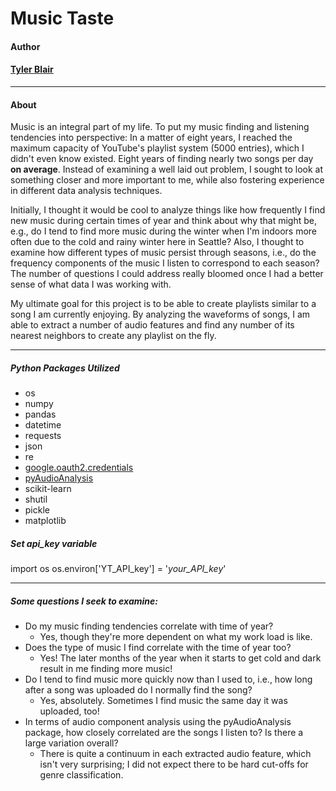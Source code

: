 # Music Taste
#### Author  
#### [Tyler Blair](https://github.com/tblair7)
----
#### About
Music is an integral part of my life. To put my music finding and listening tendencies into perspective: In a matter of eight years, I reached the maximum capacity of YouTube's playlist system (5000 entries), which I didn't even know existed. Eight years of finding nearly two songs per day **on average**. Instead of examining a well laid out problem, I sought to look at something closer and more important to me, while also fostering experience in different data analysis techniques.



Initially, I thought it would be cool to analyze things like how frequently I find new music during certain times of year and think about why that might be, e.g., do I tend to find more music during the winter when I'm indoors more often due to the cold and rainy winter here in Seattle? Also, I thought to examine how different types of music persist through seasons, i.e., do the frequency components of the music I listen to correspond to each season? The number of questions I could address really bloomed once I had a better sense of what data I was working with.

My ultimate goal for this project is to be able to create playlists similar to a song I am currently enjoying. By analyzing the waveforms of songs, I am able to extract a number of audio features and find any number of its nearest neighbors to create any playlist on the fly.

 ----

##### Python Packages Utilized
- os
- numpy
- pandas
- datetime
- requests
- json
- re
- [google.oauth2.credentials](https://developers.google.com/youtube/registering_an_application)
- [pyAudioAnalysis](https://github.com/tyiannak/pyAudioAnalysis "GitHub Repository")
- scikit-learn
- shutil
- pickle
- matplotlib


##### Set api_key variable
import os
os.environ['YT_API_key'] = '*your_API_key*'

----
##### Some questions I seek to examine:
- Do my music finding tendencies correlate with time of year?
  - Yes, though they're more dependent on what my work load is like.
- Does the type of music I find correlate with the time of year too?
  - Yes! The later months of the year when it starts to get cold and dark result in me finding more music!
- Do I tend to find music more quickly now than I used to, i.e., how long after a song was uploaded do I normally find the song?
  - Yes, absolutely. Sometimes I find music the same day it was uploaded, too!
- In terms of audio component analysis using the pyAudioAnalysis package, how closely correlated are the songs I listen to? Is there a large variation overall?
  - There is quite a continuum in each extracted audio feature, which isn't very surprising; I did not expect there to be hard cut-offs for genre classification.
